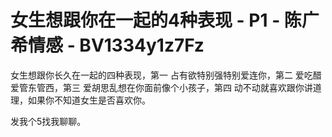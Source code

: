 # 女生想跟你在一起的4种表现 - P1 - 陈广希情感 - BV1334y1z7Fz

女生想跟你长久在一起的四种表现，第一 占有欲特别强特别爱连你，第二 爱吃醋爱管东管西，第三 爱胡思乱想在你面前像个小孩子，第四 动不动就喜欢跟你讲道理，如果你不知道女生是否喜欢你。

发我个5找我聊聊。